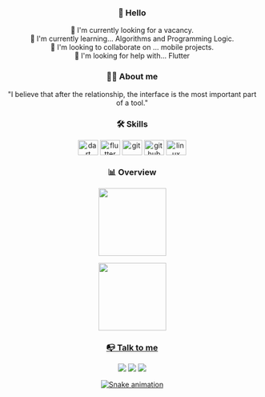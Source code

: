 <div align="center">
  <h3>👋 Hello </h3> 
    <p>
         🔭 I'm currently looking for a vacancy.<br>
         🌱 I'm currently learning... Algorithms and Programming Logic.<br>
          👯 I'm looking to collaborate on ... mobile projects.<br>
          🤔 I'm looking for help with... Flutter<br>
    </p>
</div>

<div align="center">
  <h3>🫱🏻 About me</h3>
    <p>"I believe that after the relationship, the interface is the most important part of a tool."</p>
</div>

<div align="center">
  <h3>🛠 Skills</h3>
    <img align="center" alt="dart" height="30" width="40" src="https://cdn.jsdelivr.net/gh/devicons/devicon/icons/dart/dart-original.svg">
    <img align="center" alt="flutter" height="30" width="40" src="https://cdn.jsdelivr.net/gh/devicons/devicon/icons/flutter/flutter-original.svg">
    <img align="center" alt="git" height="30" width="40" src="https://cdn.jsdelivr.net/gh/devicons/devicon/icons/git/git-original.svg">
    <img align="center" alt="github" height="30" width="40" src="https://cdn.jsdelivr.net/gh/devicons/devicon/icons/github/github-original.svg">
    <img align="center" alt="linux" height="30" width="40" src="https://cdn.jsdelivr.net/gh/devicons/devicon/icons/linux/linux-original.svg">
</div>

<div align="center">
  <h3>📊 Overview</h3>
    <a href="https://github.com/ogabrielctt">
      <p><img height="135em" src="https://github-readme-stats.vercel.app/api?username=ogabrielctt&show_icons=true&theme=gruvbox&include_all_commits=true&count_private=true"/></p>
      <p><img height="135em" src="https://github-readme-stats.vercel.app/api/top-langs/?username=ogabrielctt&layout=compact&langs_count=7&theme=gruvbox"/></p>
</div>

<div align="center"> 
  <h3>📭 Talk to me</h3>
  <a href = "mailto:contategabrielctt@gmail.com"><img src="https://img.shields.io/badge/-Gmail-%23333?style=for-the-badge&logo=gmail&logoColor=white" target="_blank"></a>
  <a href="https://www.linkedin.com/in/ogabrielctt/" target="_blank"><img src="https://img.shields.io/badge/-LinkedIn-%230077B5?style=for-the-badge&logo=linkedin&logoColor=white" target="_blank"></a>
   <a href="" target="_blank"><img src="https://img.shields.io/badge/Discord-7289DA?style=for-the-badge&logo=discord&logoColor=white" target="_blank"</a> 
</div>

<div align="center">

  ![Snake animation](https://github.com/ogabrielctt/ogabrielctt/blob/output/github-contribution-grid-snake.svg)

</div>
